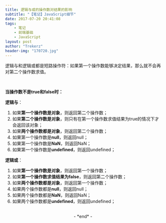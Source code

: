 ```yaml
---
title: 逻辑与或的操作数对结果的影响
subtitle: "【笔记】JavaScript细节"
date: 2017-07-20 20:41:08
tags: 
	- 笔记
	- 前端基础
	- JavaScript
layout: post
author: "Trekerz"
header-img: "170720.jpg"
---
```


逻辑与和逻辑或都是短路操作符：如果第一个操作数能够决定结果，那么就不会再对第二个操作数求值。

<br/>

**当操作数不是true和false时：**

**逻辑与**：

1. 如果**第一个操作数是对象**，则返回第二个操作数；
2. 如果**第二个操作数是对象**，则只有在第一个操作数求值结果为true的情况下才会返回该对象；
3. 如果**两个操作数都是对象**，则返回第二个操作数；
4. 如果第一个操作数是**null**，则返回null；
5. 如果第一个操作数是**NaN**，则返回NaN；
6. 如果第一个操作数是**undefined**，则返回undefined；

**逻辑或**：

1. 如果**第一个操作数是对象**，则返回第一个操作数；
2. 如果**第一个操作数求值结果为false**，则返回第二个操作数；
3. 如果**两个操作数都是对象**，则返回第一个操作数；
4. 如果两个操作数都是**null**，则返回null；
5. 如果两个操作数都是**NaN**，则返回NaN；
6. 如果两个操作数都是**undefined**，则返回undefined；

<br/>

<center>-&nbsp;*end*&nbsp;-</center>

<br/>